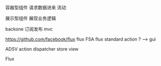 容器型组件 请求数据进来 流动

展示型组件 展现业务逻辑

backone 订阅发布 mvc

https://github.com/facebook/flux
flux   FSA flux standard action ? --> gui

ADSV action dispatcher store view

Flux